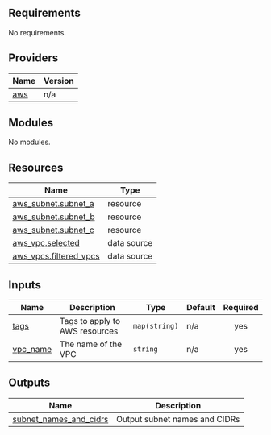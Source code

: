 <!-- BEGIN_TF_DOCS -->
## Requirements

No requirements.

## Providers

| Name | Version |
|------|---------|
| <a name="provider_aws"></a> [aws](#provider\_aws) | n/a |

## Modules

No modules.

## Resources

| Name | Type |
|------|------|
| [aws_subnet.subnet_a](https://registry.terraform.io/providers/hashicorp/aws/latest/docs/resources/subnet) | resource |
| [aws_subnet.subnet_b](https://registry.terraform.io/providers/hashicorp/aws/latest/docs/resources/subnet) | resource |
| [aws_subnet.subnet_c](https://registry.terraform.io/providers/hashicorp/aws/latest/docs/resources/subnet) | resource |
| [aws_vpc.selected](https://registry.terraform.io/providers/hashicorp/aws/latest/docs/data-sources/vpc) | data source |
| [aws_vpcs.filtered_vpcs](https://registry.terraform.io/providers/hashicorp/aws/latest/docs/data-sources/vpcs) | data source |

## Inputs

| Name | Description | Type | Default | Required |
|------|-------------|------|---------|:--------:|
| <a name="input_tags"></a> [tags](#input\_tags) | Tags to apply to AWS resources | `map(string)` | n/a | yes |
| <a name="input_vpc_name"></a> [vpc\_name](#input\_vpc\_name) | The name of the VPC | `string` | n/a | yes |

## Outputs

| Name | Description |
|------|-------------|
| <a name="output_subnet_names_and_cidrs"></a> [subnet\_names\_and\_cidrs](#output\_subnet\_names\_and\_cidrs) | Output subnet names and CIDRs |
<!-- END_TF_DOCS -->